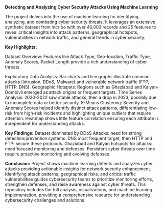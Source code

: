 **Detecting and Analyzing Cyber Security Attacks Using Machine Learning**


The project delves into the use of machine learning for identifying, analyzing, and combating cyber security threats. It leverages an extensive, synthetic dataset from Incribo with over 40,000 records and 25 features to reveal critical insights into attack patterns, geographical hotspots, vulnerabilities in network traffic, and general trends in cyber security.


**Key Highlights:**

Dataset Overview: Features like Attack Type, Geo-location, Traffic Type, Anomaly Scores, Packet Length provide a rich understanding of cyber threats.

Exploratory Data Analysis: Bar charts and line graphs illustrate common attacks (Intrusion, DDoS, Malware) and vulnerable network traffic (FTP, HTTP, DNS).
Geographic Hotspots: Regions such as Ghaziabad and Kalyan-Dombivli emerged as attack origins or frequent targets.
Time Series Analysis: 2020-2022 saw stable attacks, then a drop in 2023, possibly due to incomplete data or better security.
K-Means Clustering: Severity and Anomaly Scores helped identify distinct attack patterns, differentiating low-risk from high-risk incidents and highlighting unique outliers that require attention.
Heatmap shows little feature correlation ensuring each attribute is independent for understanding attacks.


**Key Findings:**
Dataset dominated by DDoS Attacks: need for strong detection/prevention systems.
DNS most frequent target, then HTTP and FTP: secure these protocols.
Ghaziabad and Kalyan hotspots for attacks: need focused monitoring and defenses.
Persistent cyber threats over time require proactive monitoring and evolving defenses.


**Conclusion:**
Project shows machine learning detects and analyzes cyber attacks providing actionable insights for network security enhancement. Identifying attack patterns, geographical risks, and critical traffic vulnerabilities guides cybersecurity teams to prioritize monitoring efforts, strengthen defenses, and raise awareness against cyber threats.
This repository includes the full analysis, visualizations, and machine learning implementation, providing a comprehensive resource for understanding cybersecurity challenges and solutions.
